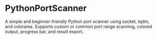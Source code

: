 # PythonPortScanner
A simple and beginner-friendly Python port scanner using socket, tqdm, and colorama. Supports custom or common port range scanning, colored output, progress bar, and result export.
